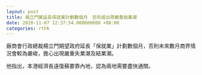 ```yaml
---
layout: post
title: 楊立門冀延長保就業計劃數個月　否則或出現嚴重結業潮
date: 2020-11-07 12:37:54.000000000 +08:00
categories: rthk
---
```


廠商會行政總裁楊立門期望政府延長「保就業」計劃數個月，否則未來數月商界情況會較為嚴峻，擔心出現嚴重失業潮及結業潮。

他指出，本港經濟長遠復蘇要靠內地，認為兩地需要盡快通關。
